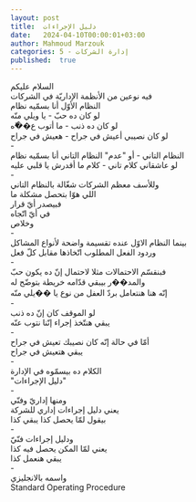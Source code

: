 ```yaml
---
layout: post
title:  دليل الإجراءات
date:   2024-04-10T00:00:01+03:00
author: Mahmoud Marzouk
categories: 5 - إدارة الشركات
published:  true
---
```

السلام عليكم\
فيه نوعين من الأنظمة الإداريّة في الشركات\
النظام الأوّل أنا بسمّيه نظام\
لو كان ده حبّ - يا ويلي منّه\
لو كان ده ذنب - ما أتوب ع��ّه\
لو كان نصيبي أعيش في جراح - هعيش في جراح\
-\
النظام التاني - أو \"عدم\" النظام التاني أنا بسمّيه نظام\
لو عاشقاني كلام تاني - كلام ما أقدرش يا قلبي عليه\
-\
وللأسف معظم الشركات شغّالة بالنظام التاني\
اللي هوّا بتحصل مشكلة ما\
فبيصدر أيّ قرار\
في أيّ اتّجاه\
وخلاص\
-\
بينما النظام الاوّل عنده تقسيمة واضحة لأنواع المشاكل\
وردود الفعل المطلوب اتّخاذها مقابل كلّ فعل\
-\
فبنقسّم الاحتمالات مثلا لاحتمال إنّ ده يكون حبّ\
والمد��ر بيبقي قدّامه خريطة بتوضّح له\
إنّه هنا هنتعامل بردّ العفل من نوع يا ��يلي منّه\
-\
لو الموقف كان إنّ ده ذنب\
يبقي هنتّخذ إجراء إنّنا نتوب عنّه\
-\
أمّا في حالة إنّه كان نصيبك تعيش في جراح\
يبقي هتعيش في جراح\
-\
الكلام ده بيسمّوه في الإدارة\
\"دليل الإجراءات\"\
-\
ومنها إداريّ وفنّي\
يعني دليل إجراءات إداري للشركة\
بيقول لمّا يحصل كذا يبقي كذا\
-\
ودليل إجراءات فنّيّ\
يعني لمّا المكن يحصل فيه كذا\
يبقي هنعمل كذا\
-\
واسمه بالانجليزي\
Standard Operating Procedure
